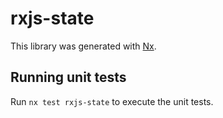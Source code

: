 # rxjs-state

This library was generated with [Nx](https://nx.dev).

## Running unit tests

Run `nx test rxjs-state` to execute the unit tests.

